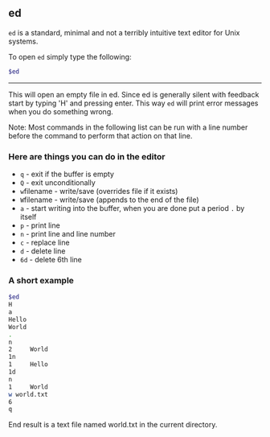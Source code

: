 ed
-------

`ed` is a standard, minimal and not a terribly intuitive text editor for Unix systems. 

To open `ed` simply type the following:

~~~ bash
$ed
~~~

---
This will open an empty file in ed. 
Since ed is generally silent with feedback start by typing 'H' and pressing enter. This way `ed` will print error messages when you do something wrong.

Note: Most commands in the following list can be run with a line number before the command to perform that action on that line.

### Here are things you can do in the editor 
- `q` - exit if the buffer is empty
- `Q` - exit unconditionally 
- `w`filename - write/save (overrides file if it exists) 
- `W`filename - write/save (appends to the end of the file) 
- `a` - start writing into the buffer, when you are done put a period `.` by itself
- `p` - print line
- `n` - print line and line number
- `c` - replace line
- `d` - delete line
- `6d` - delete 6th line

### A short example 
~~~ bash
$ed
H
a
Hello
World
.
n
2     World
1n
1     Hello
1d
n
1     World
w world.txt
6
q
~~~

End result is a text file named world.txt in the current directory. 
